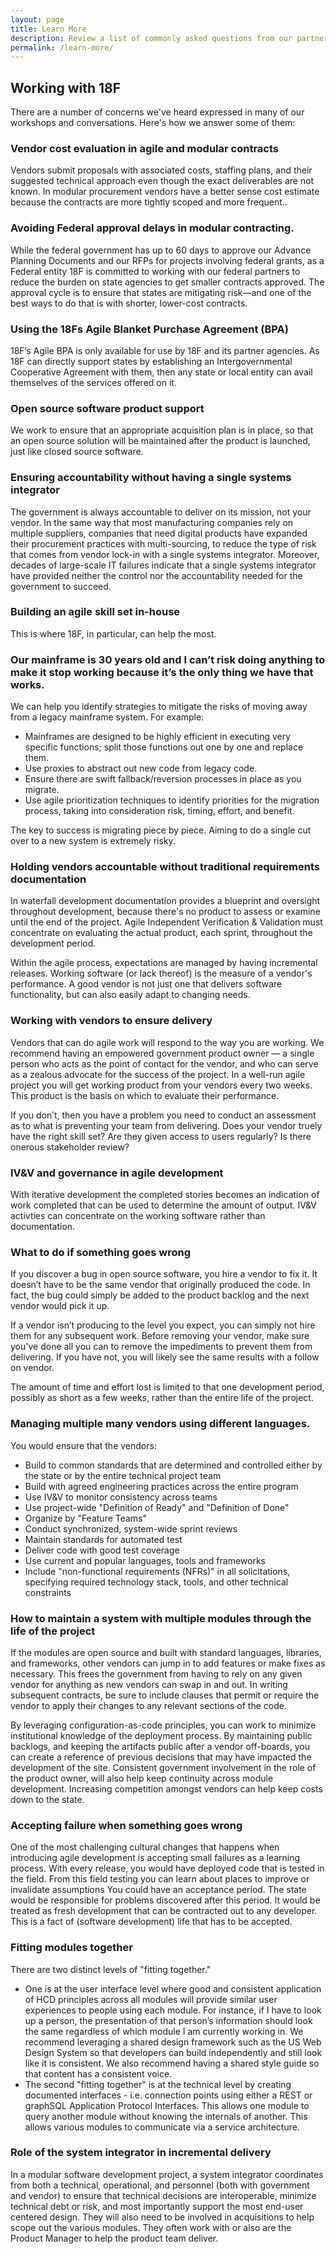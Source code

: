 ```yaml
---
layout: page
title: Learn More
description: Review a list of commonly asked questions from our partners.
permalink: /learn-more/
---
```


## Working with 18F

There are a number of concerns we've heard expressed in many of our workshops and conversations. Here's how we answer some of them:

### Vendor cost evaluation in agile and modular contracts

Vendors submit proposals with associated costs, staffing plans, and their suggested technical approach even though the exact deliverables are not known. In modular procurement vendors have a better sense cost estimate because the contracts are more tightly scoped and more frequent..

### Avoiding Federal approval delays in modular contracting.

While the federal government has up to 60 days to approve our Advance Planning Documents and our RFPs for projects involving federal grants, as  a Federal entity 18F is committed to working with our federal partners to reduce the burden on state agencies to get smaller contracts approved. The approval cycle is to ensure that states are mitigating risk—and one of the best ways to do that is with shorter, lower-cost contracts.

### Using the 18Fs Agile Blanket Purchase Agreement (BPA)

18F’s Agile BPA is only available for use by 18F and its partner agencies. As 18F can directly support states by establishing an Intergovernmental Cooperative Agreement with them, then any state or local entity can avail themselves of the services offered on it.

### Open source software product support

We work to ensure that an appropriate acquisition plan is in place, so that an open source solution will be maintained after the product is launched, just like closed source software.

### Ensuring accountability without having a single systems integrator

The government is always accountable to deliver on its mission, not your vendor. In the same way that most manufacturing companies rely on multiple suppliers, companies that need digital products have expanded their procurement practices with multi-sourcing, to reduce the type of risk that comes from vendor lock-in with a single systems integrator. Moreover, decades of large-scale IT failures indicate that a single systems integrator have provided neither the control nor the accountability needed for the government to succeed. 

### Building an agile skill set in-house

This is where 18F, in particular, can help the most.

### Our mainframe is 30 years old and I can’t risk doing anything to make it stop working because it’s the only thing we have that works.

We can help you identify strategies to mitigate the risks of moving away from a legacy mainframe system. For example:

* Mainframes are designed to be highly efficient in executing very specific functions; split those functions out one by one and replace them.
* Use proxies to abstract out new code from legacy code.
* Ensure there are swift fallback/reversion processes in place as you migrate.
* Use agile prioritization techniques to identify priorities for the migration process, taking into consideration risk, timing, effort, and benefit.

The key to success is migrating piece by piece. Aiming to do a single cut over to a new system is extremely risky.

### Holding vendors accountable without traditional requirements documentation

In waterfall development documentation provides a blueprint and oversight throughout development, because there's no product to assess or examine until the end of the project. Agile Independent Verification & Validation must concentrate on evaluating the actual product, each sprint, throughout the development period.

Within the agile process, expectations are managed by having incremental releases. Working software (or lack thereof) is the measure of a vendor's performance. A good vendor is not just one that delivers software functionality, but can also easily adapt to changing needs.

### Working with vendors to ensure delivery

Vendors that can do agile work will respond to the way you are working. We recommend having an empowered government product owner — a single person who acts as the point of contact for the vendor, and who can serve as a zealous advocate for the success of the project. In a well-run agile project you will get working product from your vendors every two weeks. This product is the basis on which to evaluate their performance.

If you don’t, then you have a problem you need to conduct an assessment as to what is preventing your team from delivering. Does your vendor truely have the right skill set? Are they given access to users regularly? Is there onerous stakeholder review?

### IV&V and governance in agile development

With iterative development the completed stories becomes an indication of work completed that can be used to determine the amount of output. IV&V activties can concentrate on the working software rather than documentation.

### What to do if something goes wrong

If you discover a bug in open source software, you hire a vendor to fix it. It doesn’t have to be the same vendor that originally produced the code. In fact, the bug could simply be added to the product backlog and the next vendor would pick it up.

If a vendor isn’t producing to the level you expect, you can simply not hire them for any subsequent work. Before removing your vendor, make sure you've done all you can to remove the impediments to prevent them from delivering. If you have not, you will likely see the same results with a follow on vendor.

The amount of time and effort lost is limited to that one development period, possibly as short as a few weeks, rather than the entire life of the project.


### Managing multiple many vendors using different languages.

You would ensure that the vendors:

- Build to common standards that are determined and controlled either by the state or by the entire technical project team
- Build with agreed engineering practices across the entire program
- Use IV&V to monitor consistency across teams
- Use project-wide "Definition of Ready" and "Definition of Done"
- Organize by "Feature Teams"
- Conduct synchronized, system-wide sprint reviews
- Maintain standards for automated test
- Deliver code with good test coverage
- Use current and popular languages, tools and frameworks
- Include "non-functional requirements (NFRs)" in all solicitations, specifying required technology stack, tools, and other technical constraints

### How to maintain a system with multiple modules through the life of the project

If the modules are open source and built with standard languages, libraries, and frameworks, other vendors can jump in to add features or make fixes as necessary. This frees the government from having to rely on any given vendor for anything as new vendors can swap in and out. In writing subsequent contracts, be sure to include clauses that permit or require the vendor to apply their changes to any relevant sections of the code.

By leveraging configuration-as-code principles, you can work to minimize institutional knowledge of the deployment process. By maintaining public backlogs, and keeping the artifacts public after a vendor off-boards, you can create a reference of previous decisions that may have impacted the development of the site. Consistent government involvement in the role of the product owner, will also help keep continuity across module development. Increasing competition amongst vendors can help keep costs down to the state.

### Accepting failure when something goes wrong

One of the most challenging cultural changes that happens when introducing agile development is accepting small failures as a learning process. With every release, you would have deployed code that is tested in the field. From this field testing you can learn about places to improve or invalidate assumptions You could have an acceptance period. The state would be responsible for problems discovered after this period. It would be treated as fresh development that can be contracted out to any developer. This is a fact of (software development) life that has to be accepted.


### Fitting modules together

There are two distinct levels of "fitting together."
* One is at the user interface level where good and consistent application of HCD principles across all modules will provide similar user experiences to people using each module. For instance, if I have to look up a person, the presentation of that person’s information should look the same regardless of which module I am currently working in. We recommend leveraging a shared design framework such as the US Web Design System so that developers can  build independently and still look like it is consistent. We also recommend having a shared style guide so that content has a consistent voice.
* The second "fitting together" is at the technical level by creating documented interfaces - i.e. connection points using either a REST or graphSQL Application Protocol Interfaces. This allows one module to query another module without knowing the internals of another. This allows various modules to communicate via a service architecture. 

### Role of the system integrator in incremental delivery

In a modular software development project, a system integrator coordinates from both a technical, operational, and personnel (both with government and vendor) to ensure that technical decisions are interoperable, minimize technical debt or risk, and most importantly support the most end-user centered design. They will also need to be involved in acquisitions to help scope out the various modules. They often work with or also are the Product Manager to help the product team deliver.